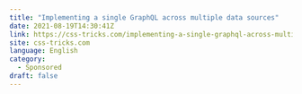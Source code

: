 ```yaml
---
title: "Implementing a single GraphQL across multiple data sources"
date: 2021-08-19T14:30:41Z
link: https://css-tricks.com/implementing-a-single-graphql-across-multiple-data-sources/?utm_medium=RSS&utm_source=news.12bit.vn
site: css-tricks.com
language: English
category:
  - Sponsored
draft: false
---
```

